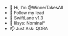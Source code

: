 - 👋 Hi, I’m @WinnerTakesAll
- 👀 Follow my lead
- 🌱 SwiftLane v1.3 
- 💞️ lilsys: Nominal° 
- 📫 Just Ask: QORA

<!---
WinnerTakesAll/WinnerTakesAll is a ✨ special ✨ repository because its `README.md` (this file) appears on your GitHub profile.
You can click the Preview link to take a look at your changes.
--->
